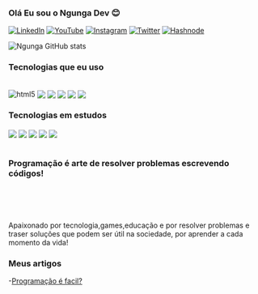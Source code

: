 
### Olá Eu sou o Ngunga Dev 😊

[![Linkedln](https://img.shields.io/badge/LinkedIn-0077B5?style=for-the-badge&logo=linkedin&logoColor=white)](https://www.linkedin.com/in/francisco-pedro-a7812b1b8/)
[![YouTube](https://img.shields.io/badge/YouTube-FF0000?style=for-the-badge&logo=youtube&logoColor=white)](https://www.youtube.com/channel/UC2NQ9eqWC4lLPA5XhAqm5rA)
[![Instagram](https://img.shields.io/badge/Instagram-E4405F?style=for-the-badge&logo=instagram&logoColor=white)](https://www.instagram.com/ngunga_dev/)
[![Twitter](https://img.shields.io/badge/Twitter-1DA1F2?style=for-the-badge&logo=twitter&logoColor=white)](https://twitter.com/ngunga_dev)
[![Hashnode](https://img.shields.io/badge/Hashnode-2962FF?style=for-the-badge&logo=hashnode&logoColor=white)](https://hashnode.com/@ngungadev)

![Ngunga GitHub stats](https://github-readme-stats.vercel.app/api?username=ngunga-dev&show_icons=true&theme=radical)



### Tecnologias que eu uso


<div style="display: inline_block"><br/>
<img align="center" alt="html5" src="https://img.shields.io/badge/HTML5-E34F26?style=for-the-badge&logo=html5&logoColor=white" />
<img align="center" src="https://img.shields.io/badge/CSS3-1572B6?style=for-the-badge&logo=css3&logoColor=white" />
<img align="center" src="https://img.shields.io/badge/JavaScript-F7DF1E?style=for-the-badge&logo=javascript&logoColor=black" />
<img align="center" src="https://img.shields.io/badge/Netlify-00C7B7?style=for-the-badge&logo=netlify&logoColor=white" />
<img align="center" src="https://img.shields.io/badge/Python-14354C?style=for-the-badge&logo=python&logoColor=white" />
<img align="center" src="https://img.shields.io/badge/Node.js-43853D?style=for-the-badge&logo=node.js&logoColor=white" />

</div>


### Tecnologias em estudos
<div>
<img align="center" src="https://img.shields.io/badge/TypeScript-007ACC?style=for-the-badge&logo=typescript&logoColor=white" />
<img align="center" src="https://img.shields.io/badge/React-20232A?style=for-the-badge&logo=react&logoColor=61DAFB" />
<img align="center" src="https://img.shields.io/badge/React_Native-20232A?style=for-the-badge&logo=react&logoColor=61DAFB" />
<img align="center" src="https://img.shields.io/badge/MongoDB-4EA94B?style=for-the-badge&logo=mongodb&logoColor=white" />
<img align="center" src="https://img.shields.io/badge/Markdown-000000?style=for-the-badge&logo=markdown&logoColor=white" /> 
</div>
<br>

### Programação é arte de resolver problemas escrevendo códigos!

<br/><br/><br/><br/>
Apaixonado por tecnologia,games,educação e por resolver problemas e traser soluções que podem ser útil na sociedade, por aprender a cada momento da vida!

### Meus artigos
-[Programação é facil?](https://ngungadev.hashnode.dev/never-stop-learning)
